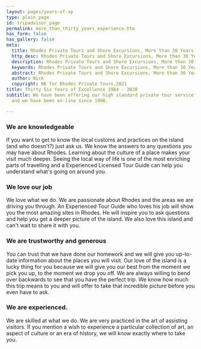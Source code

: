 ```yaml
---
layout: pages/years-of-xp
type: plain_page
id: tripadvisor_page
permalink: more_than_thirty_years_experience.htm
has_form: false
has_gallery: false
meta:
  title: Rhodes Private Tours and Shore Excursions, More than 30 Years of Experience
  http_desc: Rhodes Private Tours and Shore Excursions, More than 30 Years of Experience
  description: Rhodes Private Tours and Shore Excursions, More than 30 Years of Experience
  keywords: Rhodes Private Tours and Shore Excursions, More than 30 Years of Experience
  abstract: Rhodes Private Tours and Shore Excursions, More than 30 Years of Experience
  author: Nick
  copyright: NK for Rhodes Private Tours,2021
title: Thirty Six Years of Excellence 1984 - 2020
subtitle: We have been offering our high standard private tour service since 1984
  and we have been on-line since 1998.

---
```

### We are knowledgeable

If you want to get to know the local customs and practices on the island (and who doesn't?) just ask us. We know the answers to any questions you may have about Rhodes. Learning about the culture of a place makes your visit much deeper. Seeing the local way of life is one of the most enriching parts of travelling and a Experienced Licensed Tour Guide can help you understand what's going on around you.

### We love our job

We love what we do. We are passionate about Rhodes and the areas we are driving you through. An Experienced Tour Guide who loves his job will show you the most amazing sites in Rhodes. He will inspire you to ask questions and help you get a deeper picture of the island. We also love this island and can't wait to share it with you.

### We are trustworthy and generous

You can trust that we have done our homework and we will give you up-to-date information about the places you will visit. Our love of the island is a lucky thing for you because we will give you our best from the moment we pick you up, to the moment we drop you off. We are always willing to bend over backwards to see that you have the perfect trip. We know how much this trip means to you and will offer to take that incredible picture before you even have to ask.

### We are experienced.

We are skilled at what we do. We are very practiced in the art of assisting visitors. If you mention a wish to experience a particular collection of art, an aspect of culture or an era of history, we will know exactly where to take you.
